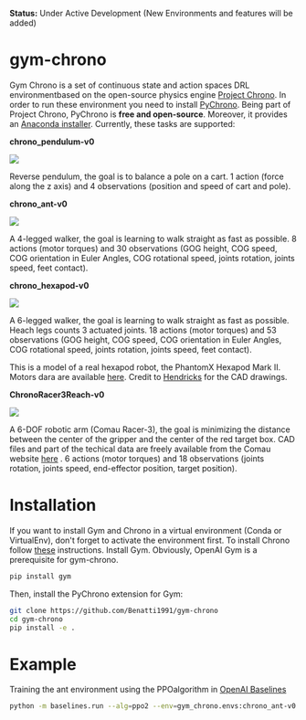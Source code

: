 **Status:** Under Active Development (New Environments and features will be added)

# gym-chrono

Gym Chrono is a set of continuous state and action spaces DRL environmentbased on the open-source physics engine [Project Chrono](https://projectchrono.org/). 
In order to run these environment you need to install [PyChrono](https://projectchrono.org/pychrono/). 
Being part of Project Chrono, PyChrono is **free and open-source**. Moreover, it provides an [Anaconda installer](https://anaconda.org/projectchrono/pychrono).
Currently, these tasks are supported:

**chrono_pendulum-v0** 


![](http://projectchrono.org/assets/manual/Tutorial_tensorflow_pendulum.jpg)

Reverse pendulum, the goal is to balance a pole on a cart.  1 action (force along the z axis) and 4 observations (position and speed of cart and pole).

**chrono_ant-v0** 


![](http://projectchrono.org/assets/manual/Tutorial_tensorflow_ant.jpg)

A 4-legged walker, the goal is learning to walk straight as fast as possible. 8 actions (motor torques) and 30 observations (GOG height, COG speed, COG orientation in Euler Angles, COG rotational speed, joints rotation, joints speed, feet contact).

**chrono_hexapod-v0** 


![](https://previews.dropbox.com/p/thumb/AAj-vzideDoJDgTsBYfdoCeFGqq8CZ5AB0JkXo6fithec_td36XnxFwGb1VbB4oStTZ2DeQO2TjWhGfFfIFvOoOlWRrHfeSG3xfcQPIEsAF9h-btw5Z1-v_lH2L0qlYHPGEPbu5vEmvn_-ulXJcAu801QShJZYicO3ZLJxy8z6HEsjfPIAXzC05ybsWEc1p0bIFYccNYNgrYXI1XPoS7nfp1mKO7jcj5BQ7hwXNb-1sOKHOfJiR6TABVcxQYHpuIPyTTL7zoQPcM0Pb8rbQQ8H4whdI5NUHRdFjhuWHOdAPh0AhEgCIQdjgs_pg9L8TEJxGGAjPLTWIYtsBp-d8PhhXw/p.jpeg?fv_content=true&size_mode=5)

A 6-legged walker, the goal is learning to walk straight as fast as possible. Heach legs counts 3 actuated joints.
18 actions (motor torques) and 53 observations (GOG height, COG speed, COG orientation in Euler Angles, COG rotational speed, joints rotation, joints speed, feet contact).

This is a model of a real hexapod robot, the PhantomX Hexapod Mark II. Motors dara are available [here](https://trossenrobotics.com/dynamixel-ax-12-robot-actuator.aspx). Credit to [Hendricks](https://grabcad.com/hendricks-1) for the CAD drawings.

**ChronoRacer3Reach-v0** 


![](https://previews.dropbox.com/p/thumb/AAisoJxioqXgMcBNDu8oH6i-y-tTDY0DvH_MUrUXFybCIJT4OJiLE7DfcwJ2bk1sVRiDilva3D4S9DLoCw00H1f3sEIQhfm2OfKTXpe9zct-KIbQmIuNR5f94eaMWlsa71-UEnIPc0wISFf6ljFeNaCp9eIJvxt1TSmZ95j804XAXvL023nhu6QEOdBg-oqvxXYpUZcK0bR1P_cKffVvWeWNbk5ubYyHt3_sNxwYfomnTQx4iMcrmg-GeUBSTp_g0ACdjcmjVx882FOz2WA9PlKHAR1QS_pvjmlBOdTfqX7R_Jt1gLte2F3eb9SM-g0QF_Kv-Pbp6ropfNtix_vaTy61/p.jpeg?fv_content=true&size_mode=5)

A 6-DOF robotic arm (Comau Racer-3), the goal is minimizing the distance between the center of the gripper and the center of the red target box. CAD files and part of the techical data are freely available from the Comau website [here](https://www.comau.com/IT/le-nostre-competenze/robotics/robot-team/racer-3-063) .
6 actions (motor torques) and 18 observations (joints rotation, joints speed, end-effector position, target position).

# Installation
If you want to install Gym and Chrono in a virtual environment (Conda or VirtualEnv), don't forget to activate the environment first.
To install Chrono follow [these](http://api.projectchrono.org/development/pychrono_installation.html) instructions. 
Install Gym. Obviously, OpenAI Gym is a prerequisite for gym-chrono. 
```bash
pip install gym
```
Then, install the PyChrono extension for Gym:
```bash
git clone https://github.com/Benatti1991/gym-chrono
cd gym-chrono
pip install -e .
```

# Example
Training the ant environment using the PPOalgorithm in [OpenAI Baselines](https://github.com/openai/baselines)
```bash
python -m baselines.run --alg=ppo2 --env=gym_chrono.envs:chrono_ant-v0 --network=mlp --num_timesteps=2e7 --ent_coef=0.1 --num_hidden=32 --num_layers=3 --value_network=copy
```
